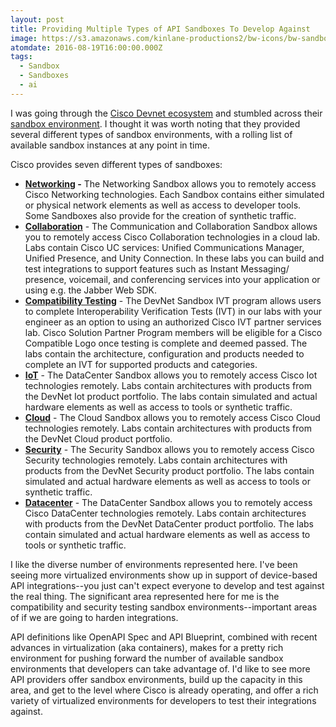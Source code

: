 ```yaml
---
layout: post
title: Providing Multiple Types of API Sandboxes To Develop Against
image: https://s3.amazonaws.com/kinlane-productions2/bw-icons/bw-sandbox.png
atomdate: 2016-08-19T16:00:00.000Z
tags:
  - Sandbox
  - Sandboxes
  - ai
---
```

I was going through the [Cisco Devnet ecosystem](https://developer.cisco.com) and stumbled across their [sandbox environment](https://developer.cisco.com/site/devnet/sandbox/). I thought it was worth noting that they provided several different types of sandbox environments, with a rolling list of available sandbox instances at any point in time.

Cisco provides seven different types of sandboxes:

*   **[Networking](https://developer.cisco.com/site/devnet/sandbox/available-labs/networking) -** The Networking Sandbox allows you to remotely access Cisco Networking technologies. Each Sandbox contains either simulated or physical network elements as well as access to developer tools. Some Sandboxes also provide for the creation of synthetic traffic. 
*   **[Collaboration](https://developer.cisco.com/site/devnet/sandbox/available-labs/comm-collab)** \- The Communication and Collaboration Sandbox allows you to remotely access Cisco Collaboration technologies in a cloud lab. Labs contain Cisco UC services: Unified Communications Manager, Unified Presence, and Unity Connection. In these labs you can build and test integrations to support features such as Instant Messaging/ presence, voicemail, and conferencing services into your application or using e.g. the Jabber Web SDK. 
*   **[Compatibility Testing](https://developer.cisco.com/site/devnet/sandbox/available-labs/ivt)** \- The DevNet Sandbox IVT program allows users to complete Interoperability Verification Tests (IVT) in our labs with your engineer as an option to using an authorized Cisco IVT partner services lab. Cisco Solution Partner Program members will be eligible for a Cisco Compatible Logo once testing is complete and deemed passed. The labs contain the architecture, configuration and products needed to complete an IVT for supported products and categories.
*   **[IoT](https://developer.cisco.com/site/devnet/sandbox/available-labs/iot/index.gsp)** \- The DataCenter Sandbox allows you to remotely access Cisco Iot technologies remotely. Labs contain architectures with products from the DevNet Iot product portfolio. The labs contain simulated and actual hardware elements as well as access to tools or synthetic traffic.
*   **[Cloud](https://developer.cisco.com/site/devnet/sandbox/available-labs/cloud/index.gsp)** \- The Cloud Sandbox allows you to remotely access Cisco Cloud technologies remotely. Labs contain architectures with products from the DevNet Cloud product portfolio. 
*   **[Security](https://developer.cisco.com/site/devnet/sandbox/available-labs/security/index.gsp)** \- The Security Sandbox allows you to remotely access Cisco Security technologies remotely. Labs contain architectures with products from the DevNet Security product portfolio. The labs contain simulated and actual hardware elements as well as access to tools or synthetic traffic. 
*   **[Datacenter](https://developer.cisco.com/site/devnet/sandbox/available-labs/data-center/index.gsp)** \- The DataCenter Sandbox allows you to remotely access Cisco DataCenter technologies remotely. Labs contain architectures with products from the DevNet DataCenter product portfolio. The labs contain simulated and actual hardware elements as well as access to tools or synthetic traffic.

I like the diverse number of environments represented here. I've been seeing more virtualized environments show up in support of device-based API integrations--you just can't expect everyone to develop and test against the real thing. The significant area represented here for me is the compatibility and security testing sandbox environments--important areas of if we are going to harden integrations.

API definitions like OpenAPI Spec and API Blueprint, combined with recent advances in virtualization (aka containers), makes for a pretty rich environment for pushing forward the number of available sandbox environments that developers can take advantage of. I'd like to see more API providers offer sandbox environments, build up the capacity in this area, and get to the level where Cisco is already operating, and offer a rich variety of virtualized environments for developers to test their integrations against.